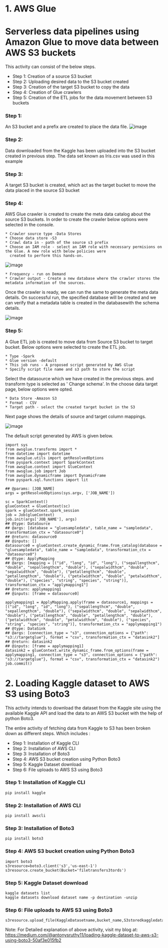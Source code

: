 # 1. AWS Glue

# Serverless data pipelines using Amazon Glue to move data between AWS S3 buckets 

This activity can consist of the below steps.

* Step 1: Creation of a source S3 bucket
* Step 2: Uploading desired data to the S3 bucket created
* Step 3: Creation of the target S3 bucket to copy the data
* Step 4: Creation of Glue crawlers
* Step 5: Creation of the ETL jobs for the data movement between S3 buckets

### Step 1: 
An S3 bucket and a prefix are created to place the data file.
![image](https://user-images.githubusercontent.com/72220952/94967920-ed52ec80-04f7-11eb-825b-6e9064a0bc67.png)

### Step 2: 
Data downloaded from the Kaggle has been uploaded into the S3 bucket created in previous step. The data set known as Iris.csv was used in this example
### Step 3: 
A target S3 bucket is created, which act as the target bucket to move the data placed in the source S3 bucket
### Step 4: 
AWS Glue crawler is created to create the meta data catalog about the source S3 buckets. 
In order to create the crawler below options were selected in the console.

	* Crawler source type -Data Stores
	* Choose data store -S3
	* Crawl data in - path of the source s3 prefix
	* Choose an IAM role - select an IAM role with necessary permisions on the Glue. A new role with below policies were 
	  created to perform this hands-on.
	
![image](https://user-images.githubusercontent.com/72220952/94969010-df9e6680-04f9-11eb-8936-ae408371b268.png)
	
	* Frequency - run on Demand
	* Crawler output - Create a new database where the crawler stores the metadata information of the sources.
	

Once the crawler is ready, we can run the same to generate the meta data details. On successful run, the specified database will be created and we can verify that a metadata table is created in the databasewith the schema details.

![image](https://user-images.githubusercontent.com/72220952/94969681-15901a80-04fb-11eb-8346-79739ed444be.png)

 
### Step 5: 
A Glue ETL job is created to move data from Source S3 bucket to target bucket. Below options were selected to create the ETL job.

	* Type -Spark
	* Glue version -default
	* This job runs - A proposed script generated by AWS Glue
	* Specify script file name and s3 path to store the script

Select the datasource which we have created in the previous steps. and transform type is selected as ' Change schema'. 
In the choose data target page, below options were opted.
	
	* Data Store -Amazon S3
	* Format - CSV
	* Target path - select the created target bucket in the S3

Next page shows the details of source and target column mappings.

![image](https://user-images.githubusercontent.com/72220952/95356713-dda02300-08be-11eb-8635-bc355cfba29b.png)


The default script generated by AWS is given below.

```
import sys
from awsglue.transforms import *
from datetime import datetime
from awsglue.utils import getResolvedOptions
from pyspark.context import SparkContext
from awsglue.context import GlueContext
from awsglue.job import Job
from awsglue.dynamicframe import DynamicFrame
from pyspark.sql.functions import lit

## @params: [JOB_NAME]
args = getResolvedOptions(sys.argv, ['JOB_NAME'])

sc = SparkContext()
glueContext = GlueContext(sc)
spark = glueContext.spark_session
job = Job(glueContext)
job.init(args['JOB_NAME'], args)
## @type: DataSource
## @args: [database = "gluesampledata", table_name = "sampledata", transformation_ctx = "datasource0"]
## @return: datasource0
## @inputs: []
datasource0 = glueContext.create_dynamic_frame.from_catalog(database = "gluesampledata", table_name = "sampledata", transformation_ctx = "datasource0")
## @type: ApplyMapping
## @args: [mapping = [("id", "long", "id", "long"), ("sepallengthcm", "double", "sepallengthcm", "double"), ("sepalwidthcm", "double", "sepalwidthcm", "double"), ("petallengthcm", "double", "petallengthcm", "double"), ("petalwidthcm", "double", "petalwidthcm", "double"), ("species", "string", "species", "string")], transformation_ctx = "applymapping1"]
## @return: applymapping1
## @inputs: [frame = datasource0]

applymapping1 = ApplyMapping.apply(frame = datasource1, mappings = [("id", "long", "id", "long"), ("sepallengthcm", "double", "sepallengthcm", "double"), ("sepalwidthcm", "double", "sepalwidthcm", "double"), ("petallengthcm", "double", "petallengthcm", "double"), ("petalwidthcm", "double", "petalwidthcm", "double"), ("species", "string", "species", "string")], transformation_ctx = "applymapping1")
## @type: DataSink
## @args: [connection_type = "s3", connection_options = {"path": "s3://targetglue"}, format = "csv", transformation_ctx = "datasink2"]
## @return: datasink2
## @inputs: [frame = applymapping1]
datasink2 = glueContext.write_dynamic_frame.from_options(frame = applymapping1, connection_type = "s3", connection_options = {"path": "s3://targetglue"}, format = "csv", transformation_ctx = "datasink2")
job.commit()

```

# 2. Loading Kaggle dataset to AWS S3 using Boto3


This activity intends to download the dataset from the Kaggle site using the available Kaggle API and load the data to an AWS S3 bucket with the help of python Boto3.

The entire activity of fetching data from Kaggle to S3 has been broken down as different steps. Which includes :

* Step 1: Installation of Kaggle CLI
* Step 2: Installation of AWS CLI
* Step 3: Installation of Boto3
* Step 4: AWS S3 bucket creation using Python Boto3
* Step 5: Kaggle Dataset download
* Step 6: File uploads to AWS S3 using Boto3

### Step 1: Installation of Kaggle CLI

```
pip install kaggle

```
### Step 2: Installation of AWS CLI

```
pip install awscli

```
### Step 3: Installation of Boto3

```
pip install boto3

```
### Step 4: AWS S3 bucket creation using Python Boto3

```
import boto3
s3resource=boto3.client('s3','us-east-1')
s3resource.create_bucket(Bucket='filetransfers3tords')
```
### Step 5: Kaggle Dataset download

```
kaggle datasets list
kaggle datasets download dataset name -p destination -unzip
```
### Step 6: File uploads to AWS S3 using Boto3

```
s3resource.upload_file(KaggleDatasetname,bucket_name,S3storedkaggledatasetname)

```

Note: For Detailed explanation of above activity, visit my blog at:  https://medium.com/@antonysruthy11/loading-kaggle-dataset-to-aws-s3-using-boto3-50af3e015fb2
